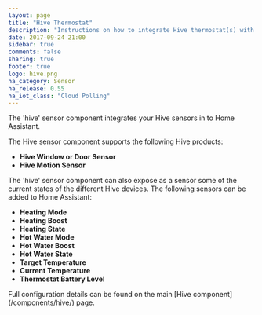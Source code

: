 ```yaml
---
layout: page
title: "Hive Thermostat"
description: "Instructions on how to integrate Hive thermostat(s) with Home Assistant."
date: 2017-09-24 21:00
sidebar: true
comments: false
sharing: true
footer: true
logo: hive.png
ha_category: Sensor
ha_release: 0.55
ha_iot_class: "Cloud Polling"
---
```



The 'hive' sensor component integrates your Hive sensors in to Home Assistant.

The Hive sensor component supports the following Hive products:
- **Hive Window or Door Sensor**
- **Hive Motion Sensor**

The 'hive' sensor component can also expose as a sensor some of the current states of the different Hive devices.
The following sensors can be added to Home Assistant:
- **Heating Mode**
- **Heating Boost**
- **Heating State**
- **Hot Water Mode**
- **Hot Water Boost**
- **Hot Water State**
- **Target Temperature**
- **Current Temperature**
- **Thermostat Battery Level**


<p class='note'>
Full configuration details can be found on the main [Hive component](/components/hive/) page.
</p>


